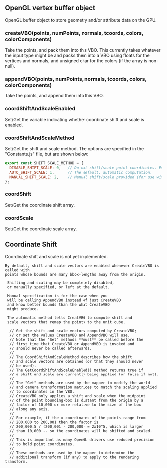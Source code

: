 ## OpenGL vertex buffer object

OpenGL buffer object to store geometry and/or attribute data on the GPU.

### createVBO(points, numPoints, normals, tcoords, colors, colorComponents)

Take the points, and pack them into this VBO. This currently takes whatever the input
type might be and packs them into a VBO using floats for the vertices and normals, and
unsigned char for the colors (if the array is non-null).

### appendVBO(points, numPoints, normals, tcoords, colors, colorComponents)

Take the points, and append them into this VBO.

### coordShiftAndScaleEnabled

Set/Get the variable indicating whether coordinate shift and scale is enabled.

### coordShiftAndScaleMethod

Set/Get the shift and scale method.  The options are specified in the "Constants.js"
file, but are shown below:

```js
export const SHIFT_SCALE_METHOD = {
  DISABLE_SHIFT_SCALE: 0,   // Do not shift/scale point coordinates. Ever!
  AUTO_SHIFT_SCALE: 1,      // The default, automatic computation.
  MANUAL_SHIFT_SCALE: 2,    // Manual shift/scale provided (for use with AppendVBO)
};
```

### coordShift

Set/Get the coordinate shift array.

### coordScale

Set/Get the coordinate scale array.

## Coordinate Shift

Coordinate shift and scale is not yet implemented.

```
By default, shift and scale vectors are enabled whenever CreateVBO is called with
points whose bounds are many bbox-lengths away from the origin.

 Shifting and scaling may be completely disabled,
 or manually specified, or left at the default.

 Manual specification is for the case when you
 will be calling AppendVBO instead of just CreateVBO
 and know better bounds than the what CreateVBO
 might produce.

 The automatic method tells CreatVBO to compute shift and
 scale vectors that remap the points to the unit cube.

  // Get the shift and scale vectors computed by CreateVBO;
  // or set the values CreateVBO and AppendVBO will use.
  // Note that the "Set" methods **must** be called before the
  // first time that CreateVBO or AppendVBO is invoked and
  // should never be called afterwards.
  //
  // The CoordShiftAndScaleMethod describes how the shift
  // and scale vectors are obtained (or that they should never
  // be used).
  // The GetCoordShiftAndScaleEnabled() method returns true if
  // a shift and scale are currently being applied (or false if not).
  //
  // The "Get" methods are used by the mapper to modify the world
  // and camera transformation matrices to match the scaling applied
  // to coordinates in the VBO.
  // CreateVBO only applies a shift and scale when the midpoint
  // of the point bounding-box is distant from the origin by a
  // factor of 10,000 or more relative to the size of the box
  // along any axis.
  //
  // For example, if the x coordinates of the points range from
  // 200,000 to 200,001 then the factor is
  // 200,000.5 / (200,001 - 200,000) = 2x10^5, which is larger
  // than 10,000 -- so the coordinates will be shifted and scaled.
  //
  // This is important as many OpenGL drivers use reduced precision
  // to hold point coordinates.
  //
  // These methods are used by the mapper to determine the
  // additional transform (if any) to apply to the rendering transform.
```
